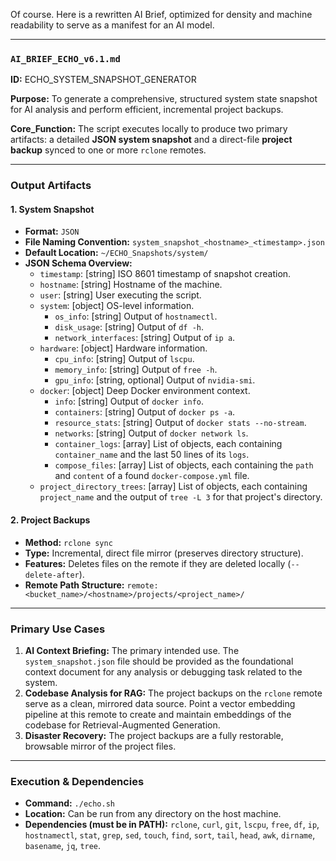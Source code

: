 Of course. Here is a rewritten AI Brief, optimized for density and machine readability to serve as a manifest for an AI model.

---

### **`AI_BRIEF_ECHO_v6.1.md`**

**ID:** ECHO_SYSTEM_SNAPSHOT_GENERATOR

**Purpose:** To generate a comprehensive, structured system state snapshot for AI analysis and perform efficient, incremental project backups.

**Core_Function:** The script executes locally to produce two primary artifacts: a detailed **JSON system snapshot** and a direct-file **project backup** synced to one or more `rclone` remotes.

---
### **Output Artifacts**

#### **1. System Snapshot**
* **Format:** `JSON`
* **File Naming Convention:** `system_snapshot_<hostname>_<timestamp>.json`
* **Default Location:** `~/ECHO_Snapshots/system/`
* **JSON Schema Overview:**
    * `timestamp`: [string] ISO 8601 timestamp of snapshot creation.
    * `hostname`: [string] Hostname of the machine.
    * `user`: [string] User executing the script.
    * `system`: [object] OS-level information.
        * `os_info`: [string] Output of `hostnamectl`.
        * `disk_usage`: [string] Output of `df -h`.
        * `network_interfaces`: [string] Output of `ip a`.
    * `hardware`: [object] Hardware information.
        * `cpu_info`: [string] Output of `lscpu`.
        * `memory_info`: [string] Output of `free -h`.
        * `gpu_info`: [string, optional] Output of `nvidia-smi`.
    * `docker`: [object] Deep Docker environment context.
        * `info`: [string] Output of `docker info`.
        * `containers`: [string] Output of `docker ps -a`.
        * `resource_stats`: [string] Output of `docker stats --no-stream`.
        * `networks`: [string] Output of `docker network ls`.
        * `container_logs`: [array] List of objects, each containing `container_name` and the last 50 lines of its `logs`.
        * `compose_files`: [array] List of objects, each containing the `path` and `content` of a found `docker-compose.yml` file.
    * `project_directory_trees`: [array] List of objects, each containing `project_name` and the output of `tree -L 3` for that project's directory.

#### **2. Project Backups**
* **Method:** `rclone sync`
* **Type:** Incremental, direct file mirror (preserves directory structure).
* **Features:** Deletes files on the remote if they are deleted locally (`--delete-after`).
* **Remote Path Structure:** `remote:<bucket_name>/<hostname>/projects/<project_name>/`

---
### **Primary Use Cases**

1.  **AI Context Briefing:** The primary intended use. The `system_snapshot.json` file should be provided as the foundational context document for any analysis or debugging task related to the system.
2.  **Codebase Analysis for RAG:** The project backups on the `rclone` remote serve as a clean, mirrored data source. Point a vector embedding pipeline at this remote to create and maintain embeddings of the codebase for Retrieval-Augmented Generation.
3.  **Disaster Recovery:** The project backups are a fully restorable, browsable mirror of the project files.

---
### **Execution & Dependencies**

* **Command:** `./echo.sh`
* **Location:** Can be run from any directory on the host machine.
* **Dependencies (must be in PATH):** `rclone`, `curl`, `git`, `lscpu`, `free`, `df`, `ip`, `hostnamectl`, `stat`, `grep`, `sed`, `touch`, `find`, `sort`, `tail`, `head`, `awk`, `dirname`, `basename`, `jq`, `tree`.
